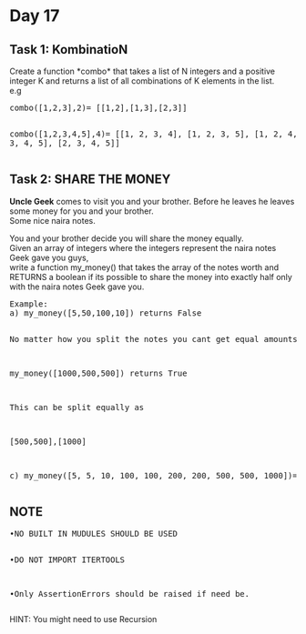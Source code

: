 <h1>Day 17</h1>

<h2>Task 1: <bold>K</bold>ombinatio<bold>N</bold></h2>

<p>Create a function *combo* that takes a list of N integers and a positive integer K  and returns a list of all combinations of K elements in the list.
<br>
e.g</p>
<pre>
combo([1,2,3],2)= [[1,2],[1,3],[2,3]]

combo([1,2,3,4,5],4)= [[1, 2, 3, 4], [1, 2, 3, 5], [1, 2, 4, 5], [1, 3, 4, 5], [2, 3, 4, 5]]
</pre>

<h2>Task 2: SHARE THE MONEY</h2>

<p><strong>Uncle Geek</strong> comes to visit you and your brother. Before he leaves he leaves some money for you and your brother.<br> Some nice naira notes.

You and your brother decide you will share the money equally.
<br>
Given an array of integers where the integers represent the naira notes Geek gave you guys,
<br>
write a function
my_money() that takes the array of the notes worth and RETURNS a boolean if its possible to share the money into exactly half only with the naira notes Geek gave you.
</p>
<pre>
Example:
a) my_money([5,50,100,10]) returns False

No matter how you split the notes you cant get equal amounts

my_money([1000,500,500]) returns True

This can be split equally as 

[500,500],[1000]

c) my_money([5, 5, 10, 100, 100, 200, 200, 500, 500, 1000])=True
</pre>

<h2>NOTE</h2>
<pre>
•NO BUILT IN MUDULES SHOULD BE USED

•DO NOT IMPORT ITERTOOLS

•Only AssertionErrors should be raised if need be.
</pre>
 

HINT: You might need to use Recursion

